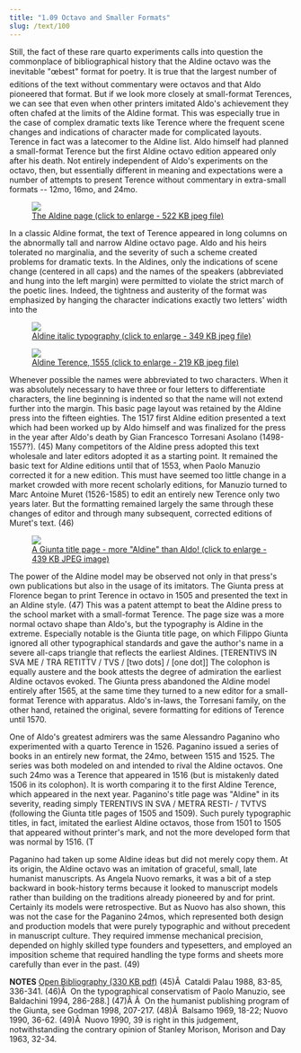 ```yaml
---
title: "1.09 Octavo and Smaller Formats"
slug: /text/100
---
```

Still, the fact of these rare quarto experiments calls into question the commonplace of bibliographical history that the Aldine octavo was the inevitable "œbest" format for poetry. It is true that the largest number of editions of the text without commentary were octavos and that Aldo pioneered that format. But if we look more closely at small-format Terences, we can see that even when other printers imitated Aldo's achievement they often chafed at the limits of the Aldine format. This was especially true in the case of complex dramatic texts like Terence where the frequent scene changes and indications of character made for complicated layouts. Terence in fact was a latecomer to the Aldine list. Aldo himself had planned a small-format Terence but the first Aldine octavo edition appeared only after his death. Not entirely independent of Aldo's experiments on the octavo, then, but essentially different in meaning and expectations were a number of attempts to present Terence without commentary in extra-small formats -- 12mo, 16mo, and 24mo.

<figure class="mkdn-figure">
    <a href="images_full/1.00_Chapter_One/Wing-ZP-535-.A3625-Comoediae-26v-27r.jpg" class="mkdn-image-link">
    <img class="mkdn-image" src="images_full/1.00_Chapter_One/Wing-ZP-535-.A3625-Comoediae-26v-27r.jpg" />
    <figcaption class="mkdn-figcaption">The Aldine page (click to enlarge - 522 KB jpeg file)</figcaption>
    </a>
</figure>

In a classic Aldine format, the text of Terence appeared in long columns on the abnormally tall and narrow Aldine octavo page. Aldo and his heirs tolerated no marginalia, and the severity of such a scheme created problems for dramatic texts. In the Aldines, only the indications of scene change (centered in all caps) and the names of the speakers (abbreviated and hung into the left margin) were permitted to violate the strict march of the poetic lines. Indeed, the tightness and austerity of the format was emphasized by hanging the character indications exactly two letters' width into the

<figure class="mkdn-figure">
    <a href="images_full/1.00_Chapter_One/Wing-ZP-535-.A3625-Comoediae,-DETAIL-pg.57v.jpg" class="mkdn-image-link">
    <img class="mkdn-image" src="images_full/1.00_Chapter_One/Wing-ZP-535-.A3625-Comoediae,-DETAIL-pg.57v.jpg" />
    <figcaption class="mkdn-figcaption">Aldine italic typography (click to enlarge - 349 KB jpeg file)</figcaption>
    </a>
</figure>

<figure class="mkdn-figure">
    <a href="images_full/1.00_Chapter_One/Wing-ZP-535-.A36322-Terentii-Comoediae-Sex-title-page.jpg" class="mkdn-image-link">
    <img class="mkdn-image" src="images_full/1.00_Chapter_One/Wing-ZP-535-.A36322-Terentii-Comoediae-Sex-title-page.jpg" />
    <figcaption class="mkdn-figcaption">Aldine Terence, 1555 (click to enlarge - 219 KB jpeg file)</figcaption>
    </a>
</figure>

Whenever possible the names were abbreviated to two characters. When it was absolutely necessary to have three or four letters to differentiate characters, the line beginning is indented so that the name will not extend further into the margin. This basic page layout was retained by the Aldine press into the fifteen eighties. The 1517 first Aldine edition presented a text which had been worked up by Aldo himself and was finalized for the press in the year after Aldo's death by Gian Francesco Torresani Asolano (1498-1557?). (45) Many competitors of the Aldine press adopted this text wholesale and later editors adopted it as a starting point. It remained the basic text for Aldine editions until that of 1553, when Paolo Manuzio corrected it for a new edition. This must have seemed too little change in a market crowded with more recent scholarly editions, for Manuzio turned to Marc Antoine Muret (1526-1585) to edit an entirely new Terence only two years later. But the formatting remained largely the same through these changes of editor and through many subsequent, corrected editions of Muret's text. (46)
<p style="text-align: center;"></p>


<figure class="mkdn-figure">
    <a href="images_full/1.00_Chapter_One/HFS_106.01.jpg" class="mkdn-image-link">
    <img class="mkdn-image" src="images_full/1.00_Chapter_One/HFS_106.01.jpg" />
    <figcaption class="mkdn-figcaption">A Giunta title page - more &quot;Aldine&quot; than Aldo! (click to enlarge - 439 KB JPEG image)</figcaption>
    </a>
</figure>

The power of the Aldine model may be observed not only in that press's own publications but also in the usage of its imitators. The Giunta press at Florence began to print Terence in octavo in 1505 and presented the text in an Aldine style. (47) This was a patent attempt to beat the Aldine press to the school market with a small-format Terence. The page size was a more normal octavo shape than Aldo's, but the typography is Aldine in the extreme. Especially notable is the Giunta title page, on which Filippo Giunta ignored all other typographical standards and gave the author's name in a severe all-caps triangle that reflects the earliest Aldines. [TERENTIVS IN SVA ME / TRA RETITTV / TVS / [two dots] / [one dot]] The colophon is equally austere and the book attests the degree of admiration the earliest Aldine octavos evoked. The Giunta press abandoned the Aldine model entirely after 1565, at the same time they turned to a new editor for a small-format Terence with apparatus. Aldo's in-laws, the Torresani family, on the other hand, retained the original, severe formatting for editions of Terence until 1570.

One of Aldo's greatest admirers was the same Alessandro Paganino who experimented with a quarto Terence in 1526. Paganino issued a series of books in an entirely new format, the 24mo, between 1515 and 1525. The series was both modeled on and intended to rival the Aldine octavos. One such 24mo was a Terence that appeared in 1516 (but is mistakenly dated 1506 in its colophon). It is worth comparing it to the first Aldine Terence, which appeared in the next year. Paganino's title page was "Aldine" in its severity, reading simply TERENTIVS IN SVA / METRA RESTI- / TVTVS (following the Giunta title pages of 1505 and 1509). Such purely typographic titles, in fact, imitated the earliest Aldine octavos, those from 1501 to 1505 that appeared without printer's mark, and not the more developed form that was normal by 1516. (T

Paganino had taken up some Aldine ideas but did not merely copy them. At its origin, the Aldine octavo was an imitation of graceful, small, late humanist manuscripts. As Angela Nuovo remarks, it was a bit of a step backward in book-history terms because it looked to manuscript models rather than building on the traditions already pioneered by and for print. Certainly its models were retrospective. But as Nuovo has also shown, this was not the case for the Paganino 24mos, which represented both design and production models that were purely typographic and without precedent in manuscript culture. They required immense mechanical precision, depended on highly skilled type founders and typesetters, and employed an imposition scheme that required handling the type forms and sheets more carefully than ever in the past. (49)

<strong>NOTES</strong>
<a href="http://www.humanismforsale.org/bibliography.pdf" target="new">Open Bibliography (330 KB pdf)</a>
(45)Â  Cataldi Palau 1988, 83-85, 336-341.
(46)Â  On the typographical conservatism of Paolo Manuzio, see Baldachini 1994, 286-288.]
(47)Â Â  On the humanist publishing program of the Giunta, see Godman 1998, 207-217.
(48)Â  Balsamo 1969, 18-22; Nuovo 1990, 36-62.
(49)Â  Nuovo 1990, 39 is right in this judgement, notwithstanding the contrary opinion of Stanley Morison, Morison and Day 1963, 32-34.
